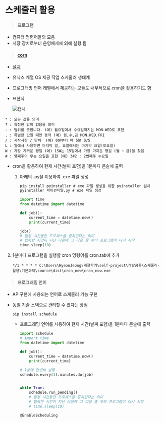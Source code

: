# 스케줄러 활용

> #### 프로그램

- 컴퓨터 명령어들의 모음
- 저장 장치로부터 운영체제에 의해 실행 됨



> #### [corn](https://decdream08.tistory.com/67)

- [설치]([https://prettygom.com/entry/%EC%9C%88%EB%8F%84%EC%9A%B0%EC%9A%A9-cron-nnCron-Lite](https://prettygom.com/entry/윈도우용-cron-nnCron-Lite))

- 유닉스 계열 OS 제공 작업 스케줄러 생태계

- 프로그래밍 언어 레벨에서 제공하는 모듈도 내부적으로 cron을 활용하기도 함

- 표현식

  ![캡처](https://user-images.githubusercontent.com/97647987/174023280-38a320bb-1f51-48fc-8027-e918650ab17e.JPG)



```
* : 모든 값을 의미
? : 특정한 값이 없음을 의미 
- : 범위를 뜻합니다. (예) 월요일에서 수요일까지는 MON-WED로 표현
, : 특별한 값일 때만 동작 (예) 월,수,금 MON,WED,FRI 
/ : 시작시간 / 단위  (예) 0분부터 매 5분 0/5
L : 일에서 사용하면 마지막 일, 요일에서는 마지막 요일(토요일)
W : 가장 가까운 평일 (예) 15W는 15일에서 가장 가까운 평일 (월 ~ 금)을 찾음
# : 몇째주의 무슨 요일을 표현 (예) 3#2 : 2번째주 수요일
```



- cron을 활용하여 현재 시간(날짜 포함)을 1분마다 콘솔에 출력

  1. 아래의 .py을 이용하여 .exe 파일 생성

     ```cmd
     pip install pyinstaller # exe 파일 생성을 위한 pyinstaller 설치  
     pyinstaller 파이썬파일.py # exe 파일 생성
     ```

     ```python
     import time
     from datetime import datetime
     
     def job():
         current_time = datetime.now()
         print(current_time)
     
     job()
     # 일정 시간동안 프로세스를 중지한다는 의미
     # 입력한 시간이 지난 다음에 그 다음 줄 부터 프로그램이 다시 시작
     time.sleep(10)
     ```



2. 1분마다 프로그램을 실행할 cron 명령어를 cron.tab에 추가

   ```
   */1 * * * * C:\Users\HyeonJeong\계절학기\self-project\개발공통\스케줄러-활용\기본과제\source\dist\cron_now\cron_now.exe
   ```

   

> #### 프로그래밍 언어

- AP 구현에 사용되는 언어로 스케줄러 기능 구현

- 동일 기술 스택으로 관리할 수 있다는 장점

  ```
  pip install schedule
  ```

  - 프로그래밍 언어를 사용하여 현재 시간(날짜 포함)을 1분마다 콘솔에 출력

    ```python
    import schedule
    # import time
    from datetime import datetime
    
    def job():
        current_time = datetime.now()
        print(current_time)
    
    # 1분에 한번씩 실행
    schedule.every(1).minutes.do(job)
    
    
    while True:
        schedule.run_pending()
        # 일정 시간동안 프로세스를 중지한다는 의미
        # 입력한 시간이 지난 다음에 그 다음 줄 부터 프로그램이 다시 시작
        # time.sleep(10)
    ```

    ```
    @EnableScheduling
    ```
  